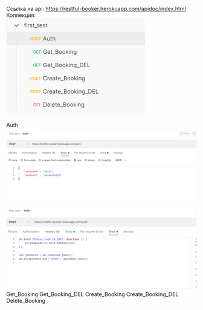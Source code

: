 Ссылка на api: https://restful-booker.herokuapp.com/apidoc/index.html  
Коллекция:  
![ошибка](images/collections.png)  

Auth  
![ошибка](images/a1.png)  
![ошибка](images/a2.png)  
Get_Booking
Get_Booking_DEL
Create_Booking
Create_Booking_DEL
Delete_Booking
